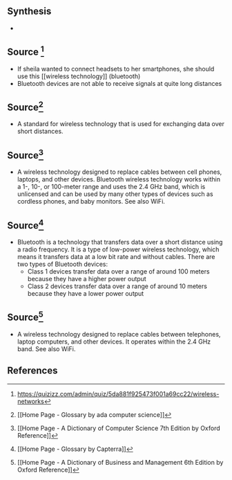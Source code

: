 ## Synthesis
- 
## Source [^1]
- If sheila wanted to connect headsets to her smartphones, she should use this [[wireless technology]] (bluetooth)
- Bluetooth devices are not able to receive signals at quite long distances

## Source[^2]
- A standard for wireless technology that is used for exchanging data over short distances.

## Source[^3]
- A wireless technology designed to replace cables between cell phones, laptops, and other devices. Bluetooth wireless technology works within a 1-, 10-, or 100-meter range and uses the 2.4 GHz band, which is unlicensed and can be used by many other types of devices such as cordless phones, and baby monitors. See also WiFi.

## Source[^4]
- Bluetooth is a technology that transfers data over a short distance using a radio frequency. It is a type of low-power wireless technology, which means it transfers data at a low bit rate and without cables. There are two types of Bluetooth devices:
	- Class 1 devices transfer data over a range of around 100 meters because they have a higher power output
	- Class 2 devices transfer data over a range of around 10 meters because they have a lower power output
## Source[^5]
- A wireless technology designed to replace cables between telephones, laptop computers, and other devices. It operates within the 2.4 GHz band. See also WiFi.
## References

[^1]: https://quizizz.com/admin/quiz/5da881f925473f001a69cc22/wireless-networks
[^2]: [[Home Page - Glossary by ada computer science]]
[^3]: [[Home Page - A Dictionary of Computer Science 7th Edition by Oxford Reference]]
[^4]: [[Home Page - Glossary by Capterra]]
[^5]: [[Home Page - A Dictionary of Business and Management 6th Edition by Oxford Reference]]